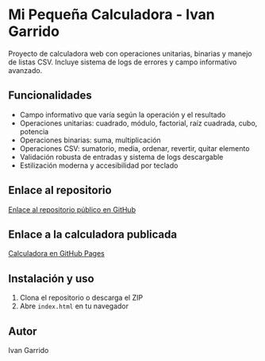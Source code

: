 # Mi Pequeña Calculadora - Ivan Garrido

Proyecto de calculadora web con operaciones unitarias, binarias y manejo de listas CSV. Incluye sistema de logs de errores y campo informativo avanzado.

## Funcionalidades
- Campo informativo que varía según la operación y el resultado
- Operaciones unitarias: cuadrado, módulo, factorial, raíz cuadrada, cubo, potencia
- Operaciones binarias: suma, multiplicación
- Operaciones CSV: sumatorio, media, ordenar, revertir, quitar elemento
- Validación robusta de entradas y sistema de logs descargable
- Estilización moderna y accesibilidad por teclado

## Enlace al repositorio
[Enlace al repositorio público en GitHub](https://github.com/TheIvanesto/Ivan-Garrido-Mi-Calculadora)

## Enlace a la calculadora publicada
[Calculadora en GitHub Pages](https://theivanesto.github.io/Ivan-Garrido-Mi-Calculadora/)

## Instalación y uso
1. Clona el repositorio o descarga el ZIP
2. Abre `index.html` en tu navegador

## Autor
Ivan Garrido


